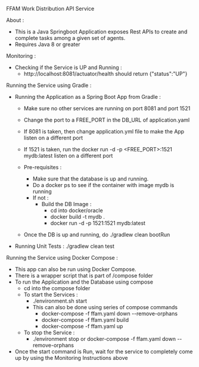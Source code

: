 FFAM Work Distribution API Service

About :

- This is a Java Springboot Application exposes Rest APIs to create and complete tasks among a given set of agents.
- Requires Java 8 or greater

Monitoring :

- Checking if the Service is UP and Running :
  - http://localhost:8081/actuator/health should return {"status":"UP"}

Running the Service using Gradle :

- Running the Application as a Spring Boot App from Gradle :
  - Make sure no other services are running on port 8081 and port 1521
  - Change the port to a FREE_PORT in the DB_URL of application.yaml
  - If 8081 is taken, then change application.yml file to make the App listen on a different port
  - If 1521 is taken, run the docker run -d -p <FREE_PORT>:1521 mydb:latest listen on a different port

  - Pre-requisites :
    - Make sure that the database is up and running.
    - Do a docker ps to see if the container with image mydb is running
    - If not :
        - Build the DB Image :
          - cd into docker/oracle
          - docker build -t mydb .
          - docker run -d -p 1521:1521 mydb:latest
  - Once the DB is up and running, do ./gradlew clean bootRun

- Running Unit Tests : ./gradlew clean test

Running the Service using Docker Compose :
- This app can also be run using Docker Compose.
- There is a wrapper script that is part of /compose folder
- To run the Application and the Database using compose
  - cd into the compose folder
  - To start the Services :
    - ./environment.sh start
    - This can also be done using series of compose commands
      - docker-compose -f ffam.yaml down --remove-orphans
      - docker-compose -f ffam.yaml build
      - docker-compose -f ffam.yaml up
  - To stop the Service :
    - ./environment stop or docker-compose -f ffam.yaml down --remove-orphans
- Once the start command is Run, wait for the service to completely come up by using the Monitoring Instructions above



